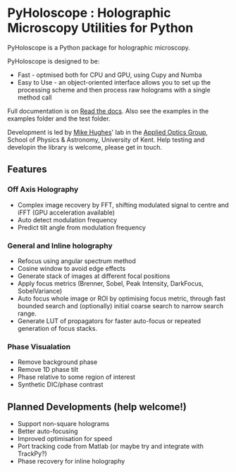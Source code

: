 # PyHoloscope : Holographic Microscopy Utilities for Python

PyHoloscope is a Python package for holographic microscopy. 

PyHoloscope is designed to be:
* Fast - optmised both for CPU and GPU, using Cupy and Numba
* Easy to Use - an object-oriented interface allows you to set up the processing scheme and then
process raw holograms with a single method call

Full documentation is on [Read the docs](https://pyholoscope.readthedocs.io/en/latest/index.html). Also see the examples in the examples folder and the test folder.

Development is led by [Mike Hughes](https://research.kent.ac.uk/applied-optics/hughes/)' lab in the 
[Applied Optics Group](https://research.kent.ac.uk/applied-optics), School of Physics & Astronomy, University of Kent. 
Help testing and developin the library is welcome, please get in touch.


## Features

### Off Axis Holography
* Complex image recovery by FFT, shifting modulated signal to centre and iFFT (GPU acceleration available)
* Auto detect modulation frequency
* Predict tilt angle from modulation frequency

### General and Inline holography
* Refocus using angular spectrum method 
* Cosine window to avoid edge effects 
* Generate stack of images at different focal positions
* Apply focus metrics (Brenner, Sobel, Peak Intensity, DarkFocus, SobelVariance)
* Auto focus whole image or ROI by optimising focus metric, through fast bounded search and (optionally) initial coarse search to narrow search range.
* Generate LUT of propagators for faster auto-focus or repeated generation of focus stacks.

### Phase Visualation
* Remove background phase 
* Remove 1D phase tilt
* Phase relative to some region of interest 
* Synthetic DIC/phase contrast

## Planned Developments (help welcome!)
* Support non-square holograms
* Better auto-focusing
* Improved optimisation for speed
* Port tracking code from Matlab (or maybe try and integrate with TrackPy?)
* Phase recovery for inline holography

